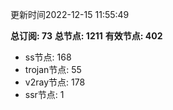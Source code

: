 更新时间2022-12-15 11:55:49

**总订阅: 73**
**总节点: 1211**
**有效节点: 402**
- ss节点: 168
- trojan节点: 55
- v2ray节点: 178
- ssr节点: 1
